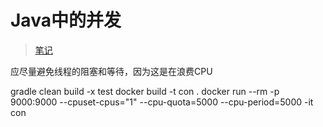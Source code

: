 # Java中的并发
> [笔记](https://github.com/Kuangcp/Note/blob/master/Java/AdvancedLearning/Concurrency.md)

应尽量避免线程的阻塞和等待，因为这是在浪费CPU

gradle clean build -x test
docker build -t con .
docker run --rm -p 9000:9000 --cpuset-cpus="1" --cpu-quota=5000 --cpu-period=5000  -it con